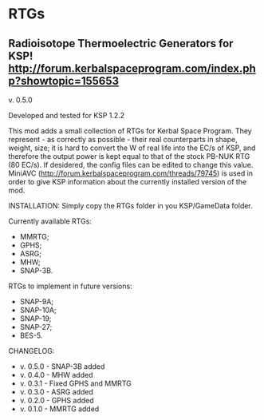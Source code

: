 # RTGs
Radioisotope Thermoelectric Generators for KSP!
http://forum.kerbalspaceprogram.com/index.php?showtopic=155653
---------------------------------------------------
v. 0.5.0

Developed and tested for KSP 1.2.2

This mod adds a small collection of RTGs for Kerbal Space Program. They represent - as correctly as possible - their real counterparts in shape, weight, size; it is hard to convert the W of real life into the EC/s of KSP, and therefore the output power is kept equal to that of the stock PB-NUK RTG (80 EC/s). If desidered, the config files can be edited to change this value.
MiniAVC (http://forum.kerbalspaceprogram.com/threads/79745) is used in order to give KSP information about the currently installed version of the mod.

INSTALLATION:
Simply copy the RTGs folder in you KSP/GameData folder.

Currently available RTGs:

- MMRTG;
- GPHS;
- ASRG;
- MHW;
- SNAP-3B.

RTGs to implement in future versions:

- SNAP-9A;
- SNAP-10A;
- SNAP-19;
- SNAP-27;
- BES-5.

CHANGELOG:

- v. 0.5.0 - SNAP-3B added
- v. 0.4.0 - MHW added
- v. 0.3.1 - Fixed GPHS and MMRTG
- v. 0.3.0 - ASRG added
- v. 0.2.0 - GPHS added
- v. 0.1.0 - MMRTG added
